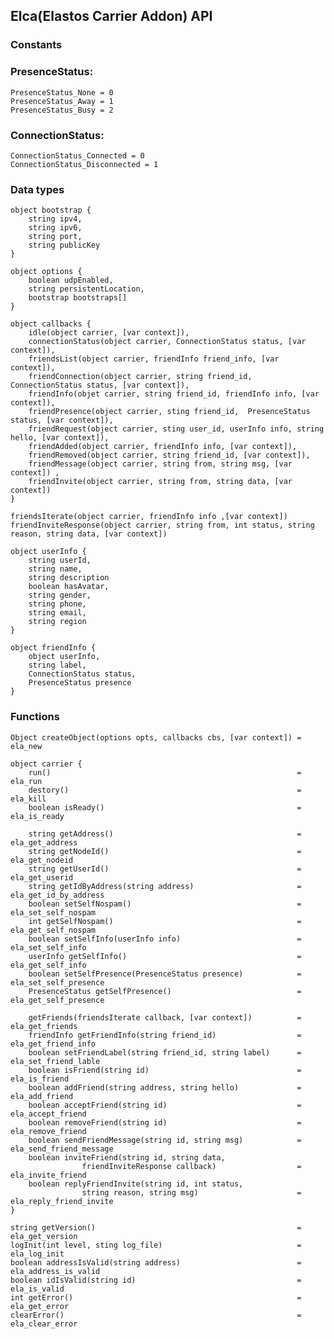 ## Elca(Elastos Carrier Addon) API

### Constants

### PresenceStatus:
    PresenceStatus_None = 0
    PresenceStatus_Away = 1
    PresenceStatus_Busy = 2

### ConnectionStatus:
    ConnectionStatus_Connected = 0
    ConnectionStatus_Disconnected = 1

### Data types
    object bootstrap {
        string ipv4,
        string ipv6,
        string port,
        string publicKey
    }

    object options {
        boolean udpEnabled,
        string persistentLocation,
        bootstrap bootstraps[]
    }

    object callbacks {
        idle(object carrier, [var context]),
        connectionStatus(object carrier, ConnectionStatus status, [var context]),
        friendsList(object carrier, friendInfo friend_info, [var context]),
        friendConnection(object carrier, string friend_id, ConnectionStatus status, [var context]),
        friendInfo(objet carrier, string friend_id, friendInfo info, [var context]),
        friendPresence(object carrier, sting friend_id,  PresenceStatus status, [var context]),
        friendRequest(object carrier, sting user_id, userInfo info, string hello, [var context]),
        friendAdded(object carrier, friendInfo info, [var context]),
        friendRemoved(object carrier, string friend_id, [var context]),
        friendMessage(object carrier, string from, string msg, [var context]) ,
        friendInvite(object carrier, string from, string data, [var context])
    }

    friendsIterate(object carrier, friendInfo info ,[var context])
    friendInviteResponse(object carrier, string from, int status, string reason, string data, [var context])

    object userInfo {
        string userId,
        string name,
        string description
        boolean hasAvatar,
        string gender,
        string phone,
        string email,
        string region
    }

    object friendInfo {
        object userInfo,
        string label,
        ConnectionStatus status,
        PresenceStatus presence
    }

### Functions

    Object createObject(options opts, callbacks cbs, [var context]) = ela_new

    object carrier {
        run()                                                       = ela_run
        destory()                                                   = ela_kill
        boolean isReady()                                           = ela_is_ready

        string getAddress()                                         = ela_get_address
        string getNodeId()                                          = ela_get_nodeid
        string getUserId()                                          = ela_get_userid
        string getIdByAddress(string address)                       = ela_get_id_by_address
        boolean setSelfNospam()                                     = ela_set_self_nospam
        int getSelfNospam()                                         = ela_get_self_nospam
        boolean setSelfInfo(userInfo info)                          = ela_set_self_info
        userInfo getSelfInfo()                                      = ela_get_self_info
        boolean setSelfPresence(PresenceStatus presence)            = ela_set_self_presence
        PresenceStatus getSelfPresence()                            = ela_get_self_presence

        getFriends(friendsIterate callback, [var context])          = ela_get_friends
        friendInfo getFriendInfo(string friend_id)                  = ela_get_friend_info
        boolean setFriendLabel(string friend_id, string label)      = ela_set_friend_lable
        boolean isFriend(string id)                                 = ela_is_friend
        boolean addFriend(string address, string hello)             = ela_add_friend
        boolean acceptFriend(string id)                             = ela_accept_friend
        boolean removeFriend(string id)                             = ela_remove_friend
        boolean sendFriendMessage(string id, string msg)            = ela_send_friend_message
        boolean inviteFriend(string id, string data,
                    friendInviteResponse callback)                  = ela_invite_friend
        boolean replyFriendInvite(string id, int status,
                    string reason, string msg)                      = ela_reply_friend_invite
    }

    string getVersion()                                             = ela_get_version
    logInit(int level, sting log_file)                              = ela_log_init
    boolean addressIsValid(string address)                          = ela_address_is_valid
    boolean idIsValid(string id)                                    = ela_is_valid
    int getError()                                                  = ela_get_error
    clearError()                                                    = ela_clear_error





